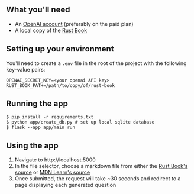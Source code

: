 ## What you'll need
 - An [OpenAI account](https://beta.openai.com/signup) (preferably on the paid plan)
 - A local copy of the [Rust Book](https://github.com/rust-lang/book)

## Setting up your environment
You'll need to create a `.env` file in the root of the project with the following key-value pairs:
```
OPENAI_SECRET_KEY=<your openai API key>
RUST_BOOK_PATH=/path/to/copy/of/rust-book
```

## Running the app
```shell
$ pip install -r requirements.txt
$ python app/create_db.py # set up local sqlite database
$ flask --app app/main run
```

## Using the app
 1. Navigate to http://localhost:5000
 2. In the file selector, choose a markdown file from either the [Rust Book's source](https://github.com/rust-lang/book/tree/main/src) or [MDN Learn's source](https://github.com/mdn/content/tree/main/files/en-us/learn/javascript)
 3. Once submitted, the request will take ~30 seconds and redirect to a page displaying each generated question